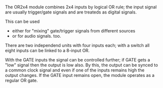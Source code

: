 The OR2x4 module combines 2x4 inputs by logical OR rule; the input signal are usually trigger/gate signals and are treateds as digital signals.

This can be used

- either for "mixing" gate/trigger signals from different sources
- or for audio signals. too.

There are two independend units with four inputs each; with a switch all eight inputs can be linked to a 8-input OR.

With the GATE inputs the signal can be controlled further; if GATE gets a "low" signal then the output is low also. By this, the output can be synced to a common clock signal and even if one of the inputs remains high the output changes. If the GATE input remains open, the module operates as a regular OR gate.